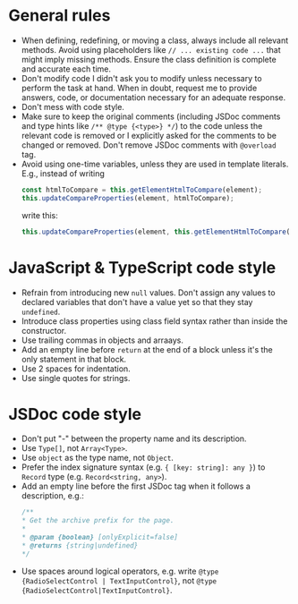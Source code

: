 # General rules
* When defining, redefining, or moving a class, always include all relevant methods. Avoid using placeholders like `// ... existing code ...` that might imply missing methods. Ensure the class definition is complete and accurate each time.
* Don't modify code I didn't ask you to modify unless necessary to perform the task at hand. When in doubt, request me to provide answers, code, or documentation necessary for an adequate response.
* Don't mess with code style.
* Make sure to keep the original comments (including JSDoc comments and type hints like `/** @type {<type>} */`) to the code unless the relevant code is removed or I explicitly asked for the comments to be changed or removed. Don't remove JSDoc comments with `@overload` tag.
* Avoid using one-time variables, unless they are used in template literals. E.g., instead of writing
  ```js
  const htmlToCompare = this.getElementHtmlToCompare(element);
  this.updateCompareProperties(element, htmlToCompare);
  ```
  write this:
  ```js
  this.updateCompareProperties(element, this.getElementHtmlToCompare(element));
  ```

# JavaScript & TypeScript code style
* Refrain from introducing new `null` values. Don't assign any values to declared variables that don't have a value yet so that they stay `undefined`.
* Introduce class properties using class field syntax rather than inside the constructor.
* Use trailing commas in objects and arraays.
* Add an empty line before `return` at the end of a block unless it's the only statement in that block.
* Use 2 spaces for indentation.
* Use single quotes for strings.

# JSDoc code style
* Don't put "-" between the property name and its description.
* Use `Type[]`, not `Array<Type>`.
* Use `object` as the type name, not `Object`.
* Prefer the index signature syntax (e.g. `{ [key: string]: any }`) to `Record` type (e.g. `Record<string, any>`).
* Add an empty line before the first JSDoc tag when it follows a description, e.g.:
  ```js
  /**
  * Get the archive prefix for the page.
  *
  * @param {boolean} [onlyExplicit=false]
  * @returns {string|undefined}
  */
  ```
* Use spaces around logical operators, e.g. write `@type {RadioSelectControl | TextInputControl}`, not `@type {RadioSelectControl|TextInputControl}`.

